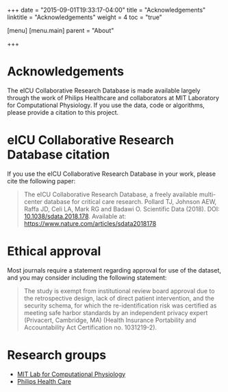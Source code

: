 +++
date = "2015-09-01T19:33:17-04:00"
title = "Acknowledgements"
linktitle = "Acknowledgements"
weight = 4
toc = "true"

[menu]
  [menu.main]
    parent = "About"

+++

# Acknowledgements

The eICU Collaborative Research Database is made available largely through the work of Philips Healthcare and collaborators at MIT Laboratory for Computational Physiology. If you use the data, code or algorithms, please provide a citation to this project.

# eICU Collaborative Research Database citation

If you use the eICU Collaborative Research Database in your work, please cite the following paper:

>  The eICU Collaborative Research Database, a freely available multi-center database for critical care research. Pollard TJ, Johnson AEW, Raffa JD, Celi LA, Mark RG and Badawi O. Scientific Data (2018). DOI: <a href="http://dx.doi.org/10.1038/sdata.2018.178">10.1038/sdata.2018.178</a>. Available at: <a href="https://www.nature.com/articles/sdata2018178">https://www.nature.com/articles/sdata2018178</a>

# Ethical approval

Most journals require a statement regarding approval for use of the dataset, and you may consider including the following statement:

> The study is exempt from institutional review board approval due to the retrospective design, lack of direct patient intervention, and the security schema, for which the re-identification risk was certified as meeting safe harbor standards by an independent privacy expert (Privacert, Cambridge, MA) (Health Insurance Portability and Accountability Act Certification no. 1031219-2).

# Research groups

- [MIT Lab for Computational Physiology](http://lcp.mit.edu/)
- [Philips Health Care](http://www.healthcare.philips.com/main/index.wpd)

<!-- Add details of funders here -->
